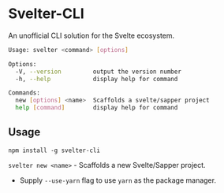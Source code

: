 # Svelter-CLI

An unofficial CLI solution for the Svelte ecosystem.

```bash
Usage: svelter <command> [options]

Options:
  -V, --version         output the version number
  -h, --help            display help for command

Commands:
  new [options] <name>  Scaffolds a svelte/sapper project
  help [command]        display help for command
```

## Usage

`npm install -g svelter-cli`

`svelter new <name>` - Scaffolds a new Svelte/Sapper project.

- Supply `--use-yarn` flag to use `yarn` as the package manager.
